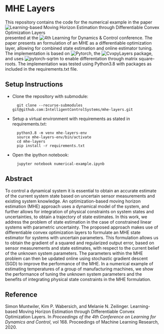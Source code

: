 # MHE Layers

This repository contains the code for the numerical example in the paper ![Learning-based Moving Horizon Estimation through Differentiable Convex Optimization Layers](https://arxiv.org/abs/2109.03962) presented at the ![4th Learning for Dynamics & Control](https://l4dc.stanford.edu/) conference.
The paper presents an formulation of an MHE as a differentiable optimization layer, allowing for combined state estimation and online estimator tuning. 
The implementation is based on ![Pytorch](https://pytorch.org/), the ![CvxpyLayers](https://github.com/cvxgrp/cvxpylayers) package, and uses ![pytorch-sqrtm](https://github.com/steveli/pytorch-sqrtm) to enable differentation through matrix square-roots. The implementation was tested using Python3.8 with packages as included in the requirements.txt file.

## Setup Instructions
* Clone the repository with submodule:

        git clone --recurse-submodules git@github.com:IntelligentControlSystems/mhe-layers.git

* Setup a virtual environment with requirements as stated in requirements.txt:

        python3.8 -m venv mhe-layers-env
        source mhe-layers-env/bin/activate
        cd mhe-layers
        pip install -r requirements.txt
        
* Open the ipython notebook:

        jupyter notebook numerical-example.ipynb
 
## Abstract
To control a dynamical system it is essential to obtain an accurate estimate of the current system state based on uncertain sensor measurements and existing system knowledge.
 An optimization-based moving horizon estimation (MHE) approach uses a dynamical model of the system, and further allows for integration of physical constraints on system states and uncertainties, to obtain a trajectory of state estimates.
 In this work, we address the problem of state estimation in the case of constrained linear systems with parametric uncertainty.
 The proposed approach makes use of differentiable convex optimization layers to formulate an MHE state estimator for systems with uncertain parameters.
 This formulation allows us to obtain the gradient of a squared and regularized output error, based on sensor measurements and state estimates, with respect to the current belief of the unknown system parameters.
 The parameters within the MHE problem can then be updated online using stochastic gradient descent (SGD) to improve the performance of the MHE.
 In a numerical example of estimating temperatures of a group of manufacturing machines, we show the performance of tuning the unknown system parameters and the benefits of integrating physical state constraints in the MHE formulation.

## Reference

Simon Muntwiler, Kim P. Wabersich, and Melanie N. Zeilinger. Learning-based Moving Horizon Estimation through Differentiable Convex Optimization Layers. In *Proceedings of the 4th Conference on Learning for Dynamics and Control*, vol 168. Proceedings of Machine Learning Research, 2020.
